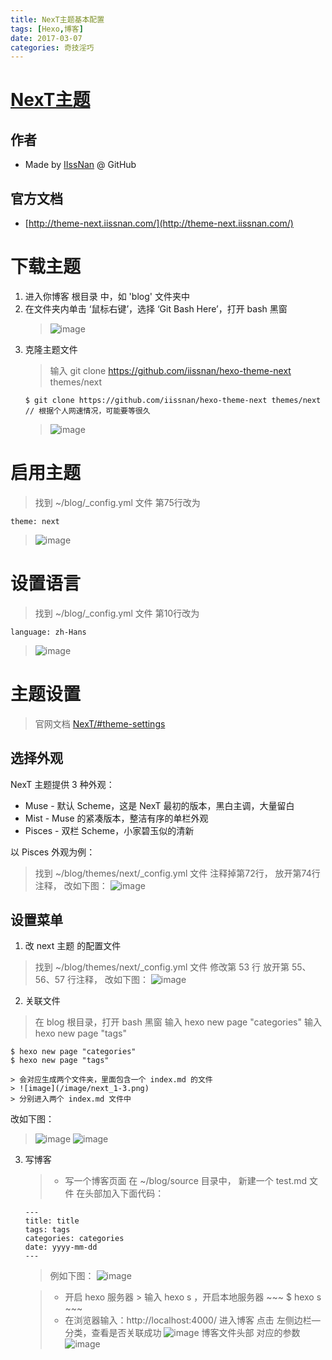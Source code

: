 ```yaml
---
title: NexT主题基本配置
tags: [Hexo,博客]
date: 2017-03-07
categories: 奇技淫巧
---
```


# [NexT主题](http://theme-next.iissnan.com/)

## 作者
* Made by [IIssNan](https://github.com/iissnan) @ GitHub

## 官方文档
* [http://theme-next.iissnan.com/](http://theme-next.iissnan.com/)

# 下载主题
1. 进入你博客 根目录 中，如 'blog' 文件夹中
2. 在文件夹内单击 ‘鼠标右键’，选择 ‘Git Bash Here’，打开 bash 黑窗
    > ![image](/image/hexo_5-0.png)    
3. 克隆主题文件
    > 输入 git clone https://github.com/iissnan/hexo-theme-next themes/next
    ~~~
    $ git clone https://github.com/iissnan/hexo-theme-next themes/next 
    // 根据个人网速情况，可能要等很久
    ~~~
    > ![image](/image/hexo_4-1.png)        

# 启用主题
> 找到 ~/blog/_config.yml 文件
第75行改为 
~~~ 
theme: next
~~~
> ![image](/image/hexo_4-3.png)

# 设置语言
> 找到 ~/blog/_config.yml 文件
第10行改为 
~~~ 
language: zh-Hans
~~~
> ![image](/image/next_1-0.png)

# 主题设置
> 官网文档 [NexT/#theme-settings](http://theme-next.iissnan.com/getting-started.html#theme-settings)

## 选择外观
NexT 主题提供 3 种外观：
* Muse - 默认 Scheme，这是 NexT 最初的版本，黑白主调，大量留白
* Mist - Muse 的紧凑版本，整洁有序的单栏外观
* Pisces - 双栏 Scheme，小家碧玉似的清新

以 Pisces 外观为例：
> 找到 ~/blog/themes/next/_config.yml 文件
注释掉第72行，
放开第74行注释，
改如下图：
> ![image](/image/next_1-1.png)

## 设置菜单
1. 改 next 主题 的配置文件
> 找到 ~/blog/themes/next/_config.yml 文件
修改第 53 行 
放开第 55、56、57 行注释，
改如下图：
> ![image](/image/next_1-2.png)

2. 关联文件
> 在 blog 根目录，打开 bash 黑窗
输入 hexo new page "categories"
输入 hexo new page "tags"
~~~
$ hexo new page "categories"
$ hexo new page "tags"
~~~
    > 会对应生成两个文件夹，里面包含一个 index.md 的文件
    > ![image](/image/next_1-3.png)    
    > 分别进入两个 index.md 文件中
改如下图：
> ![image](/image/next_1-4.png)
> ![image](/image/next_1-5.png)

3. 写博客
    > * 写一个博客页面
    > 在 ~/blog/source 目录中，
    新建一个 test.md 文件
    在头部加入下面代码：
    ~~~
    ---
    title: title
    tags: tags
    categories: categories
    date: yyyy-mm-dd
    ---
    ~~~
    > 例如下图：
    > ![image](/image/next_1-6.png)

    > * 开启 hexo 服务器
        > 输入 hexo s ，开启本地服务器
        ~~~
        $ hexo s
        ~~~
    > * 在浏览器输入：http://localhost:4000/  进入博客
    > 点击 左侧边栏—分类，查看是否关联成功
    > ![image](/image/next_1-7.png)
    博客文件头部 对应的参数
    > ![image](/image/next_1-8.png)    